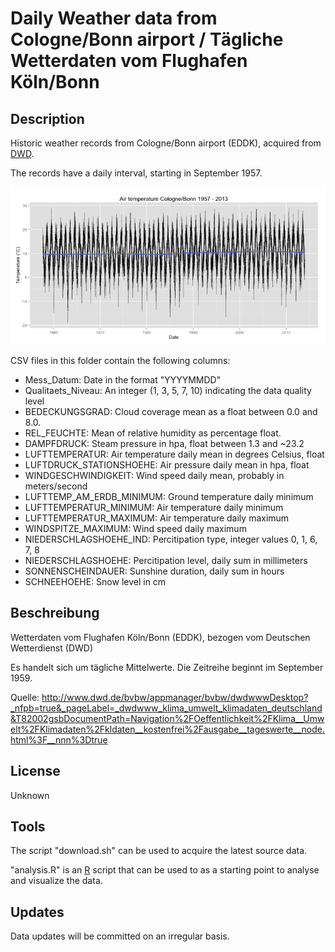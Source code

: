 Daily Weather data from Cologne/Bonn airport / Tägliche Wetterdaten vom Flughafen Köln/Bonn
===========================================================================================

## Description

Historic weather records from Cologne/Bonn airport (EDDK), acquired from [DWD](http://www.dwd.de/).

The records have a daily interval, starting in September 1957.


![Example plot](temperature-plot.png "Time series plot of the daily average air temperature")


CSV files in this folder contain the following columns:

* Mess_Datum: Date in the format "YYYYMMDD"
* Qualitaets_Niveau: An integer (1, 3, 5, 7, 10) indicating the data quality level
* BEDECKUNGSGRAD: Cloud coverage mean as a float between 0.0 and 8.0.
* REL_FEUCHTE: Mean of relative humidity as percentage float.
* DAMPFDRUCK: Steam pressure in hpa, float between 1.3 and ~23.2
* LUFTTEMPERATUR: Air temperature daily mean in degrees Celsius, float
* LUFTDRUCK_STATIONSHOEHE: Air pressure daily mean in hpa, float
* WINDGESCHWINDIGKEIT: Wind speed daily mean, probably in meters/second
* LUFTTEMP_AM_ERDB_MINIMUM: Ground temperature daily minimum
* LUFTTEMPERATUR_MINIMUM: Air temperature daily minimum
* LUFTTEMPERATUR_MAXIMUM: Air temperature daily maximum
* WINDSPITZE_MAXIMUM: Wind speed daily maximum
* NIEDERSCHLAGSHOEHE_IND: Percitipation type, integer values 0, 1, 6, 7, 8
* NIEDERSCHLAGSHOEHE: Percitipation level, daily sum in millimeters
* SONNENSCHEINDAUER: Sunshine duration, daily sum in hours
* SCHNEEHOEHE: Snow level in cm

## Beschreibung

Wetterdaten vom Flughafen Köln/Bonn (EDDK), bezogen vom Deutschen Wetterdienst (DWD)

Es handelt sich um tägliche Mittelwerte. Die Zeitreihe beginnt im September 1959.

Quelle: http://www.dwd.de/bvbw/appmanager/bvbw/dwdwwwDesktop?_nfpb=true&_pageLabel=_dwdwww_klima_umwelt_klimadaten_deutschland&T82002gsbDocumentPath=Navigation%2FOeffentlichkeit%2FKlima__Umwelt%2FKlimadaten%2Fkldaten__kostenfrei%2Fausgabe__tageswerte__node.html%3F__nnn%3Dtrue

## License

Unknown

## Tools

The script "download.sh" can be used to acquire the latest source data.

"analysis.R" is an [R](http://www.r-project.org/) script that can be used to as a starting point to analyse and visualize the data.

## Updates

Data updates will be committed on an irregular basis.
